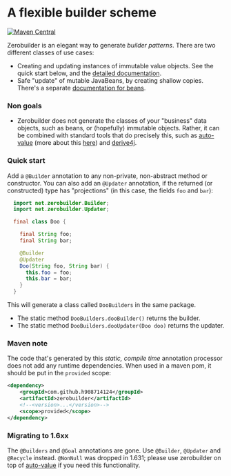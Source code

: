 # A flexible builder scheme

[![Maven Central](https://maven-badges.herokuapp.com/maven-central/com.github.h908714124/zerobuilder/badge.svg)](https://maven-badges.herokuapp.com/maven-central/com.github.h908714124/zerobuilder)

Zerobuilder is an elegant way to generate <em>builder patterns</em>.
There are two different classes of use cases:

* Creating and updating instances of immutable value objects.
  See the quick start below, and the [detailed documentation](values.md).
* Safe "update" of mutable JavaBeans, by creating shallow copies.
  There's a separate [documentation for beans](beans.md).

### Non goals

* Zerobuilder does not generate the classes of your "business" data objects, such as beans, or (hopefully) immutable objects.
  Rather, it can be combined with standard tools that do precisely this, such as 
  [auto-value](https://github.com/google/auto/tree/master/value) 
  (more about this [here](values.md))
  and [derive4j](https://github.com/derive4j/derive4j).

### Quick start

Add a `@Builder` annotation to any non-private, non-abstract method or constructor.
You can also add an `@Updater` annotation, if the returned (or constructed) type has "projections" 
(in this case, the fields `foo` and `bar`):

````java
  import net.zerobuilder.Builder;
  import net.zerobuilder.Updater;

  final class Doo {

    final String foo;
    final String bar;

    @Builder
    @Updater
    Doo(String foo, String bar) {
      this.foo = foo;
      this.bar = bar;
    }
  }
````

This will generate a class called `DooBuilders` in the same package.

* The static method `DooBuilders.dooBuilder()` returns the builder.
* The static method `DooBuilders.dooUpdater(Doo doo)` returns the updater.

### Maven note

The code that's generated by this <em>static, compile time</em> annotation processor 
does not add any runtime dependencies.
When used in a maven pom, it should be put in the `provided` scope:
 
````xml
<dependency>
    <groupId>com.github.h908714124</groupId>
    <artifactId>zerobuilder</artifactId>
    <!--<version>...</version>-->
    <scope>provided</scope>
</dependency>
````

### Migrating to 1.6xx

The `@Builders` and `@Goal` annotations are gone. Use `@Builder`, `@Updater` and `@Recycle` instead.
`@NonNull` was dropped in 1.631; please use zerobuilder on top of [auto-value](https://github.com/google/auto/tree/master/value)
if you need this functionality.
